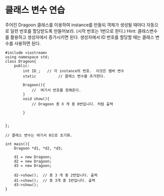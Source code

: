 
# 클래스 변수 연습

주어진 Dragoon 클래스를 이용하여 instance를 만들되 객체가 생성될 때마다 자동으로 일련 번호를 할당받도록 만들어보라. (시작 번호는 1번으로 한다.)
Hint: 클래스변수를 활용하고 생성자에서 증가시키면 된다. 생성자에서 ID 번호를 할당할 때는 클래스 변수를 사용하면 된다. 

```
#include <iostream>
using namespace std;
class Dragoon{
	public: 
		int ID_;   // 각 instance의 번호.  이것은 멤버 변수
		static   		// 클래스 변수를 추가한다.
	
		Dragoon(){
			//  여기서 번호를 정해준다.
		}
		void show(){ 
			// Dragoon 총 X 개 중 0번입니다. 처럼 출력
			
		}


};

// 클래스 변수는 여기서 0으로 초기화.

int main(){
	Dragoon *d1, *d2, *d3;

	d1 = new Dragoon;
	d2 = new Dragoon;
	d3 = new Dragoon;

	d2->show();  // 총 3 개 중 2번입니다. 출력
	d1->show();  // 총 3개 중 1번입니다. 출력
	d3->show();
}

```

